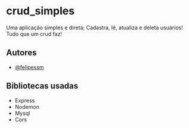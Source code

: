 # crud_simples

Uma aplicação simples e direta; Cadastra, lê, atualiza e deleta usuários! Tudo que um crud faz!

## Autores

- [@felipessm](https://github.com/FelipeSSM)

## Bibliotecas usadas

- Express
- Nodemon
- Mysql
- Cors
